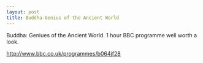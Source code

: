 ```yaml
---
layout: post
title: Buddha-Genius of the Ancient World
---
```


Buddha: Geniues of the Ancient World. 1 hour BBC programme well worth a look.

http://www.bbc.co.uk/programmes/b064jf28
